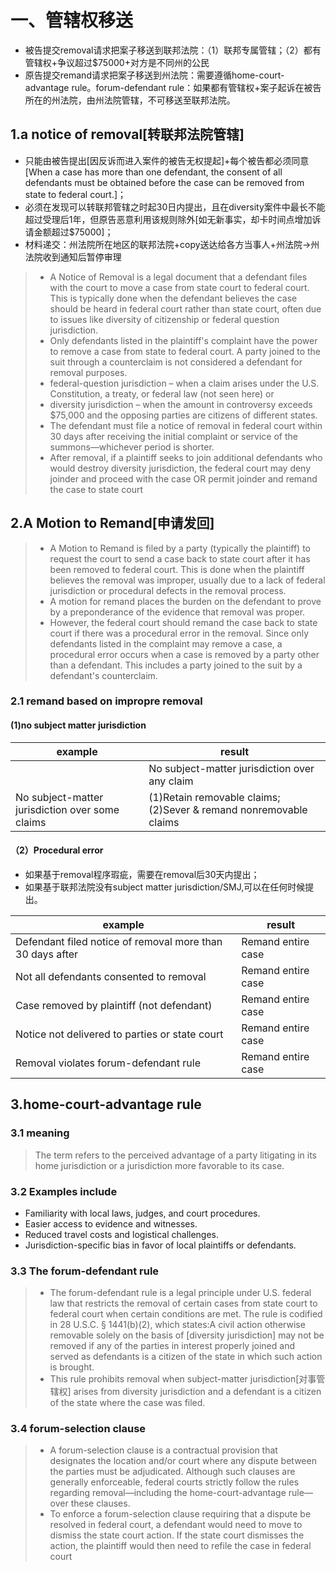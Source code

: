 # 一、管辖权移送

- 被告提交removal请求把案子移送到联邦法院：（1）联邦专属管辖；（2）都有管辖权+争议超过$75000+对方是不同州的公民
- 原告提交remand请求把案子移送到州法院：需要遵循home-court-advantage rule。forum-defendant rule：如果都有管辖权+案子起诉在被告所在的州法院，由州法院管辖，不可移送至联邦法院。

## 1.a notice of removal[转联邦法院管辖]

- 只能由被告提出[因反诉而进入案件的被告无权提起]+每个被告都必须同意[When a case has more than one defendant, the consent of all defendants must be obtained before the case can be removed from state to federal court.]；
- 必须在发现可以转联邦管辖之时起30日内提出，且在diversity案件中最长不能超过受理后1年，但原告恶意利用该规则除外[如无新事实，却卡时间点增加诉请金额超过$75000]；
- 材料递交：州法院所在地区的联邦法院+copy送达给各方当事人+州法院->州法院收到通知后暂停审理

> - A Notice of Removal is a legal document that a defendant files with the court to move a case from state court to federal court. This is typically done when the defendant believes the case should be heard in federal court rather than state court, often due to issues like diversity of citizenship or federal question jurisdiction.
> - Only defendants listed in the plaintiff's complaint have the power to remove a case from state to federal court. A party joined to the suit through a counterclaim is not considered a defendant for removal purposes.
> - federal-question jurisdiction – when a claim arises under the U.S. Constitution, a treaty, or federal law (not seen here) or
> - diversity jurisdiction – when the amount in controversy exceeds $75,000 and the opposing parties are citizens of different states.
> - The defendant must file a notice of removal in federal court within 30 days after receiving the initial complaint or service of the summons—whichever period is shorter.
> - After removal, if a plaintiff seeks to join additional defendants who would destroy diversity jurisdiction, the federal court may deny joinder and proceed with the case OR permit joinder and remand the case to state court

## 2.A Motion to Remand[申请发回]

> - A Motion to Remand is filed by a party (typically the plaintiff) to request the court to send a case back to state court after it has been removed to federal court. This is done when the plaintiff believes the removal was improper, usually due to a lack of federal jurisdiction or procedural defects in the removal process.
> - A motion for remand places the burden on the defendant to prove by a preponderance of the evidence that removal was proper.
> - However, the federal court should remand the case back to state court if there was a procedural error in the removal. Since only defendants listed in the complaint may remove a case, a procedural error occurs when a case is removed by a party other than a defendant. This includes a party joined to the suit by a defendant's counterclaim.

### 2.1 remand based on impropre removal

#### (1)no subject matter jurisdiction

|example|result|
|-------|------|
||No subject-matter jurisdiction over any claim|Remand entire case|
|No subject-matter jurisdiction over some claims|(1)Retain removable claims;(2)Sever & remand nonremovable claims|

#### （2）Procedural error

- 如果基于removal程序瑕疵，需要在removal后30天内提出；
- 如果基于联邦法院没有subject matter jurisdiction/SMJ,可以在任何时候提出。

|example|result|
|-------|------|
|Defendant filed notice of removal more than 30 days after|Remand entire case|
|Not all defendants consented to removal|Remand entire case|
|Case removed by plaintiff (not defendant)|Remand entire case|
|Notice not delivered to parties or state court|Remand entire case|
|Removal violates forum-defendant rule|Remand entire case|

## 3.home-court-advantage rule

### 3.1 meaning

> The term refers to the perceived advantage of a party litigating in its home jurisdiction or a jurisdiction more favorable to its case.

### 3.2 Examples include

- Familiarity with local laws, judges, and court procedures.
- Easier access to evidence and witnesses.
- Reduced travel costs and logistical challenges.
- Jurisdiction-specific bias in favor of local plaintiffs or defendants.

### 3.3 The forum-defendant rule

> - The forum-defendant rule is a legal principle under U.S. federal law that restricts the removal of certain cases from state court to federal court when certain conditions are met. The rule is codified in 28 U.S.C. § 1441(b)(2), which states:A civil action otherwise removable solely on the basis of [diversity jurisdiction] may not be removed if any of the parties in interest properly joined and served as defendants is a citizen of the state in which such action is brought.
> - This rule prohibits removal when subject-matter jurisdiction[对事管辖权] arises from diversity jurisdiction and a defendant is a citizen of the state where the case was filed.

### 3.4 forum-selection clause

> - A forum-selection clause is a contractual provision that designates the location and/or court where any dispute between the parties must be adjudicated. Although such clauses are generally enforceable, federal courts strictly follow the rules regarding removal—including the home-court-advantage rule—over these clauses.
> - To enforce a forum-selection clause requiring that a dispute be resolved in federal court, a defendant would need to move to dismiss the state court action. If the state court dismisses the action, the plaintiff would then need to refile the case in federal court
